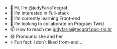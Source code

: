 - 👋 Hi, I’m @judyFariaTecgraf
- 👀 I’m interested in Full-stack
- 🌱 I’m currently learning Front-end
- 💞️ I’m looking to collaborate on Program Twist
- 📫 How to reach me judyfaria@tecgraf.puc-rio.br
- 😄 Pronouns: she and her
- ⚡ Fun fact: i don´t liked front-end...

<!---
judyFariaTecgraf/judyFariaTecgraf is a ✨ special ✨ repository because its `README.md` (this file) appears on your GitHub profile.
You can click the Preview link to take a look at your changes.
--->
